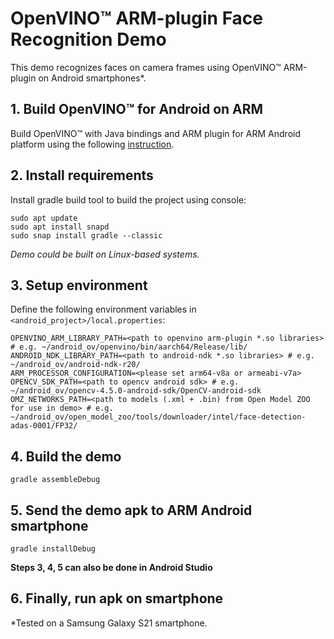 # OpenVINO™ ARM-plugin Face Recognition Demo

This demo recognizes faces on camera frames using OpenVINO™ ARM-plugin on Android smartphones*.

## 1. Build OpenVINO™ for Android on ARM

Build OpenVINO™ with Java bindings and ARM plugin for ARM Android platform using the following [instruction](https://opencv.org/face-recognition-on-android-using-openvino-toolkit-with-arm-plugin/).

## 2. Install requirements  

Install gradle build tool to build the project using console:
```
sudo apt update
sudo apt install snapd
sudo snap install gradle --classic
```

*Demo could be built on Linux-based systems.*

## 3. Setup environment
Define the following environment variables in `<android_project>/local.properties`:
```
OPENVINO_ARM_LIBRARY_PATH=<path to openvino arm-plugin *.so libraries> # e.g. ~/android_ov/openvino/bin/aarch64/Release/lib/
ANDROID_NDK_LIBRARY_PATH=<path to android-ndk *.so libraries> # e.g. ~/android_ov/android-ndk-r20/
ARM_PROCESSOR_CONFIGURATION=<please set arm64-v8a or armeabi-v7a>
OPENCV_SDK_PATH=<path to opencv android sdk> # e.g. ~/android_ov/opencv-4.5.0-android-sdk/OpenCV-android-sdk
OMZ_NETWORKS_PATH=<path to models (.xml + .bin) from Open Model ZOO for use in demo> # e.g. ~/android_ov/open_model_zoo/tools/downloader/intel/face-detection-adas-0001/FP32/
```

## 4. Build the demo
```
gradle assembleDebug
```

## 5. Send the demo apk to ARM Android smartphone
```
gradle installDebug
```

**Steps 3, 4, 5 can also be done in Android Studio**

## 6. Finally, run apk on smartphone

*Tested on a Samsung Galaxy S21 smartphone.